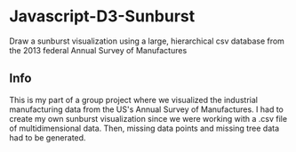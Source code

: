 # Javascript-D3-Sunburst
Draw a sunburst visualization using a large, hierarchical csv database from the 2013 federal Annual Survey of Manufactures

## Info
This is my part of a group project where we visualized the industrial manufacturing data from the US's Annual Survey of Manufactures. I had to create my own sunburst visualization since we were working with a .csv file of multidimensional data. Then, missing data points and missing tree data had to be generated.
